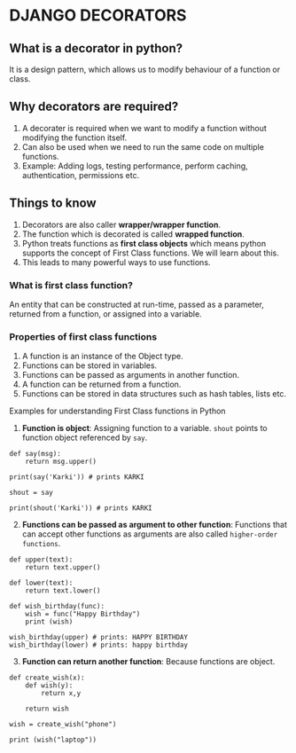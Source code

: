 # DJANGO DECORATORS

## What is a decorator in python?
It is a design pattern, which allows us to modify behaviour of a function or class.

## Why decorators are required?
1. A decorater is required when we want to modify a function without modifying the function itself.
2. Can also be used when we need to run the same code on multiple functions.
3. Example: Adding logs, testing performance, perform caching, authentication, permissions etc.

## Things to know
1. Decorators are also caller <b>wrapper/wrapper function</b>.
2. The function which is decorated is called <b>wrapped function</b>.
3. Python treats functions as <b>first class objects</b> which means python supports the concept of First Class functions. We will learn about this.
4. This leads to many powerful ways to use functions.

### What is first class function?
An entity that can be constructed at run-time, passed as a parameter, returned from a function, or assigned into a variable.

### Properties of first class functions
1. A function is an instance of the Object type.
2. Functions can be stored in variables.
3. Functions can be passed as arguments in another function.
4. A function can be returned from a function.
5. Functions can be stored in data structures such as hash tables, lists etc.


Examples for understanding First Class functions in Python

1. <b>Function is object</b>: Assigning function to a variable. `shout` points to function object referenced by `say`.
```
def say(msg):
    return msg.upper()
  
print(say('Karki')) # prints KARKI
  
shout = say
  
print(shout('Karki')) # prints KARKI
```

2. <b>Functions can be passed as argument to other function</b>: Functions that can accept other functions as arguments are also called `higher-order functions`.
```
def upper(text):
    return text.upper()
  
def lower(text):
    return text.lower()
  
def wish_birthday(func):
    wish = func("Happy Birthday")
    print (wish)
  
wish_birthday(upper) # prints: HAPPY BIRTHDAY
wish_birthday(lower) # prints: happy birthday
```

3. <b>Function can return another function</b>: Because functions are object.
```
def create_wish(x):
    def wish(y):
        return x,y
  
    return wish
  
wish = create_wish("phone")
  
print (wish("laptop"))
```




